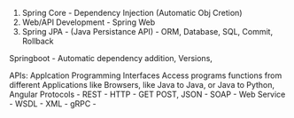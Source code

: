 1) Spring Core - Dependency Injection (Automatic Obj Cretion)
2) Web/API Development - Spring Web 
3) Spring JPA - (Java Persistance API) - ORM, Database, SQL, Commit, Rollback


Springboot - Automatic dependency addition, Versions, 


APIs: Applcation Programming Interfaces
Access programs functions from different Applications 
like Browsers, like Java to Java, or Java to Python, Angular
  Protocols
    - REST - HTTP - GET POST, JSON
	- SOAP - Web Service - WSDL - XML
	- gRPC - 
